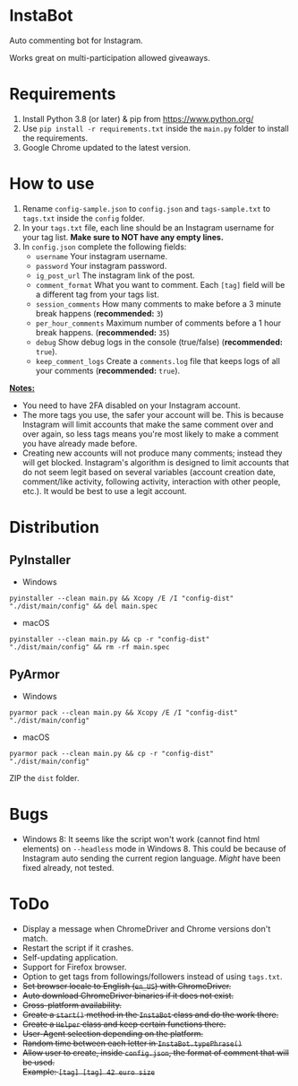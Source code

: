 # InstaBot

Auto commenting bot for Instagram.

Works great on multi-participation allowed giveaways.

# Requirements
1. Install Python 3.8 (or later) & pip from https://www.python.org/
2. Use `pip install -r requirements.txt` inside the `main.py` folder to install the requirements.
3. Google Chrome updated to the latest version.

# How to use
1. Rename `config-sample.json` to `config.json` and `tags-sample.txt` to `tags.txt` inside the `config` folder.
2. In your `tags.txt` file, each line should be an Instagram username for your tag list. <b>Make sure to NOT have any empty lines.</b>
3. In `config.json` complete the following fields:<br>
    * `username` Your instagram username.
    * `password` Your instagram password.
    * `ig_post_url` The instagram link of the post.
    * `comment_format` What you want to comment. Each `[tag]` field will be a different tag from your tags list.
    * `session_comments` How many comments to make before a 3 minute break happens (<b>recommended:</b> `3`)
    * `per_hour_comments` Maximum number of comments before a 1 hour break happens. (<b>recommended:</b> `35`)
    * `debug` Show debug logs in the console (true/false) (<b>recommended:</b> `true`).
    * `keep_comment_logs` Create a `comments.log` file that keeps logs of all your comments (<b>recommended:</b> `true`). 

<u><b>Notes:</b></u>
* You need to have 2FA disabled on your Instagram account.
* The more tags you use, the safer your account will be.
This is because Instagram will limit accounts that make the same comment over and over again,
so less tags means you're most likely to make a comment you have already made before.
* Creating new accounts will not produce many comments; instead they will get blocked.
Instagram's algorithm is designed to limit accounts that do not seem legit based on
several variables (account creation date, comment/like activity, following activity, interaction with other people, etc.).
It would be best to use a legit account.

# Distribution
## PyInstaller
* Windows
```
pyinstaller --clean main.py && Xcopy /E /I "config-dist" "./dist/main/config" && del main.spec
```

* macOS
```
pyinstaller --clean main.py && cp -r "config-dist" "./dist/main/config" && rm -rf main.spec
```

## PyArmor
* Windows
```
pyarmor pack --clean main.py && Xcopy /E /I "config-dist" "./dist/main/config"
```

* macOS
```
pyarmor pack --clean main.py && cp -r "config-dist" "./dist/main/config"
```

ZIP the `dist` folder.

# Bugs
* Windows 8: It seems like the script won't work (cannot find html elements) on `--headless` mode in Windows 8.
This could be because of Instagram auto sending the current region language. *Might* have been fixed already, not tested.

# ToDo
* Display a message when ChromeDriver and Chrome versions don't match.
* Restart the script if it crashes.
* Self-updating application.
* Support for Firefox browser.
* Option to get tags from followings/followers instead of using `tags.txt`.
* <s>Set browser locale to English (`en_US`) with ChromeDriver.</s>
* <s>Auto download ChromeDriver binaries if it does not exist.</s>
* <s>Cross-platform availability.</s>
* <s>Create a `start()` method in the `InstaBot` class and do the work there.</s>
* <s>Create a `Helper` class and keep certain functions there.</s>
* <s>User-Agent selection depending on the platform.</s>
* <s>Random time between each letter in `InstaBot.typePhrase()`</s>
* <s>Allow user to create, inside `config.json`, the format of comment that will be used.<br>
Example: `[tag] [tag] 42 euro size`</s>
